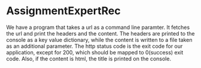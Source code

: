 # AssignmentExpertRec

We have a program that takes a url as a command line paramter. It fetches the url and print the headers and the content.  The headers are printed to the console as a key value dictionary, while the content is written to a file taken as an additional parameter.  The http status code is the exit code for our application, except for 200, which should be mapped to 0(success) exit code.
Also, if the content is html, the title is printed on the console.
